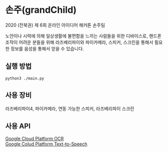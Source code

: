 # 손주(grandChild)

2020 (전북권) 제 6회 온라인 아이디어 해커톤 손주팀  

노안이나 시력에 의해 일상생활에 불편함을 느끼는 사람들을 위한 디바이스로, 핸드폰 조작이 어려운 분들을 위해 라즈베리파이와 파이카메라, 스피커, 스크린을 통해서 필요한 정보를 음성을 통해서 얻을 수 있습니다.

## 실행 방법

```
python3 ./main.py
```

## 사용 장비

라즈베리파이4, 파이카메라, 연동 가능한 스피커, 라즈베리파이 스크린

## 사용 API

[Google Cloud Platform OCR](https://cloud.google.com/vision/docs/ocr?hl=ko)  
[Google Colud Platform Text-to-Speech](https://cloud.google.com/text-to-speech?hl=ko)  


